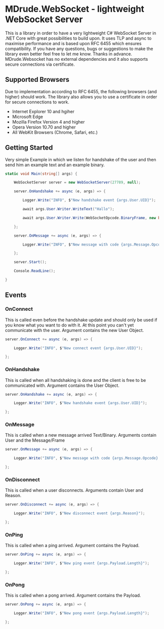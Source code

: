 # MDrude.WebSocket - lightweight WebSocket Server
This is a library in order to have a very lightweight C# WebSocket Server in .NET Core with great possibilities to build upon. It uses TLP and async to maximise performance and is based upon RFC 6455 which ensures compatibility. If you have any questions, bugs or suggestions to make the library even better feel free to let me know. Thanks in advance. MDrude.Websocket has no external dependencies and it also supports secure connections via certificate.

## Supported Browsers
Due to implementation according to RFC 6455, the following browsers (and higher) should work. The library also allows you to use a certificate in order for secure connections to work.
* Internet Explorer 10 and hgiher
* Microsoft Edge
* Mozilla Firefox Version 4 and higher
* Opera Version 10.70 and higher
* All WebKit Browsers (Chrome, Safari, etc.)

## Getting Started
Very simple Example in which we listen for handshake of the user and then send him an example text and an example binary.
```C#
static void Main(string[] args) {

    WebSocketServer server = new WebSocketServer(27789, null);

    server.OnHandshake += async (e, args) => {

        Logger.Write("INFO", $"New handshake event {args.User.UID}");

        await args.User.Writer.WriteText("Hallo");

        await args.User.Writer.Write(WebSocketOpcode.BinaryFrame, new byte[] { 1, 2, 3, 4 });

    };

    server.OnMessage += async (e, args) => {

        Logger.Write("INFO", $"New message with code {args.Message.Opcode} and length {args.Message.Data.Length} {Encoding.UTF8.GetString(args.Message.Data)}");

    };

    server.Start();

    Console.ReadLine();

}
```

## Events
### OnConnect
This is called even before the handshake update and should only be used if you know what you want to do with it. At this point you can't yet communicate with the user.
Argument contains the new User Object.
```C#
server.OnConnect += async (e, args) => {

    Logger.Write("INFO", $"New connect event {args.User.UID}");

};
```

### OnHandshake
This is called when all handshaking is done and the client is free to be communicated with.
Argument contains the User Object.
```C#
server.OnHandshake += async (e, args) => {

    Logger.Write("INFO", $"New handshake event {args.User.UID}");

};
```

### OnMessage
This is called when a new message arrived Text/Binary.
Arguments contain User and the Message/Frame
```C#
server.OnMessage += async (e, args) => {

    Logger.Write("INFO", $"New message with code {args.Message.Opcode} and length {args.Message.Data.Length} {Encoding.UTF8.GetString(args.Message.Data)}");

};
```

### OnDisconnect
This is called when a user disconnects.
Arguments contain User and Reason.
```C#
server.OnDisconnect += async (e, args) => {

    Logger.Write("INFO", $"New disconnect event {args.Reason}");

};
```

### OnPing
This is called when a ping arrived.
Argument contains the Payload.
```C#
server.OnPing += async (e, args) => {

    Logger.Write("INFO", $"New ping event {args.Payload.Length}");

};
```

### OnPong
This is called when a pong arrived.
Argument contains the Payload.
```C#
server.OnPong += async (e, args) => {

    Logger.Write("INFO", $"New pong event {args.Payload.Length}");

};
```


